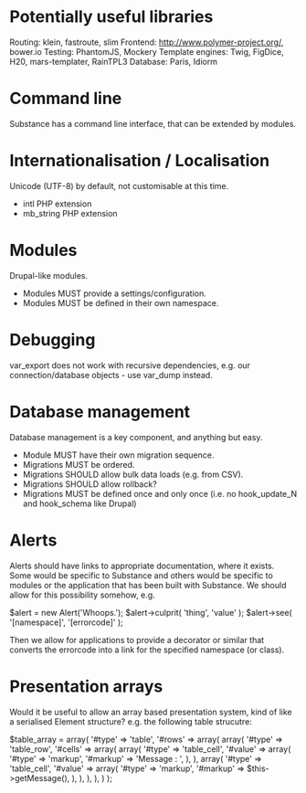 Potentially useful libraries
============================

Routing: klein, fastroute, slim
Frontend: http://www.polymer-project.org/, bower.io
Testing: PhantomJS, Mockery
Template engines: Twig, FigDice, H20, mars-templater, RainTPL3
Database: Paris, Idiorm

Command line
============

Substance has a command line interface, that can be extended by modules.

Internationalisation / Localisation
===================================

Unicode (UTF-8) by default, not customisable at this time.

* intl PHP extension
* mb_string PHP extension

Modules
=======

Drupal-like modules.

* Modules MUST provide a settings/configuration.
* Modules MUST be defined in their own namespace.

Debugging
=========

var_export does not work with recursive dependencies, e.g. our
connection/database objects - use var_dump instead.

Database management
===================

Database management is a key component, and anything but easy.

* Module MUST have their own migration sequence.
* Migrations MUST be ordered.
* Migrations SHOULD allow bulk data loads (e.g. from CSV).
* Migrations SHOULD allow rollback?
* Migrations MUST be defined once and only once (i.e. no hook_update_N and
  hook_schema like Drupal)

Alerts
======

Alerts should have links to appropriate documentation, where it exists. Some
would be specific to Substance and others would be specific to modules or the
application that has been built with Substance. We should allow for this
possibility somehow, e.g.

$alert = new Alert('Whoops.');
$alert->culprit( 'thing', 'value' );
$alert->see( '[namespace]', '[errorcode]' );

Then we allow for applications to provide a decorator or similar that converts
the errorcode into a link for the specified namespace (or class).

Presentation arrays
===================

Would it be useful to allow an array based presentation system, kind of like a
serialised Element structure? e.g. the following table strucutre:

$table_array = array(
  '#type' => 'table',
  '#rows' => array(
    array(
      '#type' => 'table_row',
      '#cells' => array(
        array(
          '#type' => 'table_cell',
          '#value' => array(
            '#type' => 'markup',
            '#markup' => 'Message : ',
          ),
        ),
        array(
          '#type' => 'table_cell',
          '#value' => array(
            '#type' => 'markup',
            '#markup' => $this->getMessage(),
          ),
        ),
      ),
    ),
  )
);
